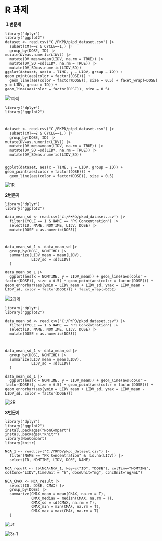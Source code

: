 # R 과제

**１번문제**

```{r}
library("dplyr")
library("ggplot2")
dataset <- read.csv("C:/PKPD/pkpd_dataset.csv") |> 
  subset(CMT==2 & CYCLE==1,) |> 
  group_by(DOSE, ID) |> 
mutate(DV=as.numeric(LIDV)) |> 
  mutate(DV_mean=mean(LIDV, na.rm = TRUE)) |> 
  mutate(DV_SD =sd(LIDV, na.rm = TRUE)) |> 
  mutate(DV_SD=as.numeric(LIDV_SD))
ggplot(dataset, aes(x = TIME, y = LIDV, group = ID)) + geom_point(aes(color = factor(DOSE))) + 
  geom_line(aes(color = factor(DOSE)), size = 0.5) + facet_wrap(~DOSE) y = LIDV, group = ID)) + 
geom_line(aes(color = factor(DOSE)), size = 0.5)
```


![1과제](https://github.com/jueun429/PK-PD-R-study-/assets/133086206/f4470951-3e5b-4c5c-aa73-1f9b114a6922)

```{r}
library("dplyr")
library("ggplot2") 



dataset <- read.csv("C:/PKPD/pkpd_dataset.csv") |> 
  subset(CMT==2 & CYCLE==1,) |> 
  group_by(DOSE, ID) |> 
mutate(DV=as.numeric(LIDV)) |> 
  mutate(DV_mean=mean(LIDV, na.rm = TRUE)) |> 
  mutate(DV_SD =sd(LIDV, na.rm = TRUE)) |> 
  mutate(DV_SD=as.numeric(LIDV_SD))


ggplot(dataset, aes(x = TIME, y = LIDV, group = ID)) + geom_point(aes(color = factor(DOSE))) + 
  geom_line(aes(color = factor(DOSE)), size = 0.5)
```

![1R](https://github.com/jueun429/PK-PD-R-study-/assets/133086206/3871183b-fb70-41fe-8356-557614304823)



**2번문제**
```{r}
library("dplyr")
library("ggplot2") 

data_mean_sd <- read.csv("C:/PKPD/pkpd_dataset.csv") |> 
  filter(CYCLE == 1 & NAME == "PK Concentration") |>
  select(ID, NAME, NOMTIME, LIDV, DOSE) |>
  mutate(DOSE = as.numeric(DOSE))



data_mean_sd_1 <- data_mean_sd |> 
  group_by(DOSE, NOMTIME) |>
  summarize(LIDV_mean = mean(LIDV),
            LIDV_sd = sd(LIDV)
  )

data_mean_sd_1 |>
  ggplot(aes(x = NOMTIME, y = LIDV_mean)) + geom_line(aes(color = factor(DOSE)), size = 0.5) + geom_point(aes(color = factor(DOSE))) + geom_errorbar(aes(ymin = LIDV_mean + LIDV_sd, ymax = LIDV_mean - LIDV_sd, color = factor(DOSE))) + facet_wrap(~DOSE)
```
![2과제](https://github.com/jueun429/PK-PD-R-study-/assets/133086206/35b53f77-5e7b-4710-8327-cd5f5a1e0802)

```{r}
library("dplyr")
library("ggplot2") 

data_mean_sd <- read.csv("C:/PKPD/pkpd_dataset.csv") |> 
  filter(CYCLE == 1 & NAME == "PK Concentration") |>
  select(ID, NAME, NOMTIME, LIDV, DOSE) |>
  mutate(DOSE = as.numeric(DOSE))



data_mean_sd_1 <- data_mean_sd |> 
  group_by(DOSE, NOMTIME) |>
  summarize(LIDV_mean = mean(LIDV),
            LIDV_sd = sd(LIDV)
  )

data_mean_sd_1 |>
  ggplot(aes(x = NOMTIME, y = LIDV_mean)) + geom_line(aes(color = factor(DOSE)), size = 0.5) + geom_point(aes(color = factor(DOSE))) + geom_errorbar(aes(ymin = LIDV_mean + LIDV_sd, ymax = LIDV_mean - LIDV_sd, color = factor(DOSE)))
```

![2R](https://github.com/jueun429/PK-PD-R-study-/assets/133086206/3fb9d94d-abaf-4cc4-bd4a-211fbcbfbd0f)



**3번문제**
```{r}
library("dplyr")
library("ggplot2")
install.packages("NonCompart")
install.packages("knitr")
library(NonCompart)
library(knitr)

NCA_1 <- read.csv("C:/PKPD/pkpd_dataset.csv") |> 
  filter(NAME == "PK Concentration" & !is.na(LIDV)) |>
  select(ID, NOMTIME, LIDV, DOSE, NAME)

NCA_result <- tblNCA(NCA_1, key=c("ID", "DOSE"), colTime="NOMTIME", colConc="LIDV",timeUnit = "h", doseUnit="mg", concUnit="ng/mL")

NCA_CMAX <- NCA_result |> 
  select(ID, DOSE, CMAX) |>
  group_by(DOSE) |>
  summarize(CMAX_mean = mean(CMAX, na.rm = T),
            CMAX_median = median(CMAX, na.rm = T),
            CMAX_sd = sd(CMAX, na.rm = T),
            CMAX_min = min(CMAX, na.rm = T),
            CMAX_max = max(CMAX, na.rm = T)
  )
```

![3r](https://github.com/jueun429/PK-PD-R-study-/assets/133086206/828aa6e1-de64-47c4-824b-b62230e91b2b)

![3r-1](https://github.com/jueun429/PK-PD-R-study-/assets/133086206/b3b8b772-e7b8-491f-acf5-f17f16ecf2dd)
